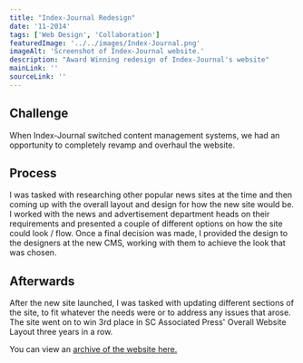 ```yaml
---
title: "Index-Journal Redesign"
date: '11-2014'
tags: ['Web Design', 'Collaboration']
featuredImage: '../../images/Index-Journal.png'
imageAlt: 'Screenshot of Index-Journal website.'
description: "Award Winning redesign of Index-Journal's website"
mainLink: ''
sourceLink: ''
---
```

## Challenge

When Index-Journal switched content management systems, we had an opportunity to completely revamp and overhaul the website.  

## Process

I was tasked with researching other popular news sites at the time and then coming up with the overall layout and design for how the new site would be. I worked with the news and advertisement department heads on their requirements and presented a couple of different options on how the site could look / flow. Once a final decision was made, I provided the design to the designers at the new CMS, working with them to achieve the look that was chosen.  

## Afterwards

After the new site launched, I was tasked with updating different sections of the site, to fit whatever the needs were or to address any issues that arose. The site went on to win 3rd place in SC Associated Press' Overall Website Layout three years in a row.  

You can view an [archive of the website here.](https://web.archive.org/web/20141101114409/http://www.indexjournal.com/)
